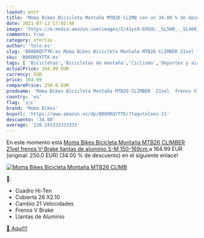 ```yaml
---
layout: post
title: 'Moma Bikes Bicicleta Montaña MTB26 CLIMB con un 34.00 % de descuento'
date: 2021-07-12 17:02:48
image: 'https://m.media-amazon.com/images/I/41ys8-G95OL._SL500_._SL400_.jpg'
comments: true
category: ofertas
author: 'tole.es'
slug: 'B08DRQYTTK-es Moma Bikes Bicicleta Montaña MTB26 CLIMBER 21vel frenos...'
sku: 'B08DRQYTTK-es'
tags: [ 'Bicicletas','Bicicletas de montaña','Ciclismo','Deportes y aire libre','Ropa y equipo para deportes','bicicleta','moma bikes', ]
actualPrice: 164.99 EUR
currency: EUR
price: 164.99
comparePrice: 250.0 EUR
prodname: 'Moma Bikes Bicicleta Montaña MTB26 CLIMBER  21vel  frenos V-Brake  llantas de aluminio  S-M  150-169cm '
country: 'es'
flag: '🇪🇸'
brand: 'Moma Bikes'
buyurl: 'https://www.amazon.es/dp/B08DRQYTTK/?tag=tolees-21'
descuento: '34.00'
average: '138.243333333333'
---
```


En este momento está [Moma Bikes Bicicleta Montaña MTB26 CLIMBER  21vel  frenos V-Brake  llantas de aluminio  S-M  150-169cm ](https://www.amazon.es/dp/B08DRQYTTK/?tag=tolees-21) a 164.99 EUR (original: 250.0 EUR) (34.00 %  de descuento) en el siguiente enlace!

[![Moma Bikes Bicicleta Montaña MTB26 CLIMB](https://m.media-amazon.com/images/I/41ys8-G95OL._SL500_._SL400_.jpg)](https://www.amazon.es/dp/B08DRQYTTK/?tag=tolees-21)

🔎:

- Cuadro Hi-Ten
- Cubierta 26 X2.10
- Cambio 21 Velocidades
- Frenos V Brake
- Llantas de Aluminio

[🛒 Aquí!!!](https://www.amazon.es/dp/B08DRQYTTK/?tag=tolees-21)
